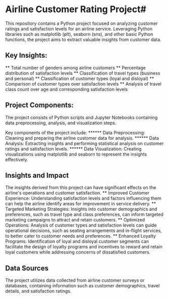 # Airline Customer Rating Project#
This repository contains a Python project focused on analyzing customer ratings and satisfaction levels for an airline service.
Leveraging Python libraries such as matplotlib (plt), seaborn (sns), and other basic Python functions, the project aims to extract
valuable insights from customer data.

## Key Insights: 
** Total number of genders among airline customers
** Percentage distribution of satisfaction levels
** Classification of travel types (business and personal)
** Classification of customer types (loyal and disloyal)
** Comparison of customer types over satisfaction levels
** Analysis of travel class count over age and corresponding satisfaction levels

## Project Components:
The project consists of Python scripts and Jupyter Notebooks containing data preprocessing, analysis, and visualization steps.

Key components of the project include:
****** Data Preprocessing: Cleaning and preparing the airline customer data for analysis.
****** Data Analysis: Extracting insights and performing statistical analysis on customer ratings and satisfaction levels.
****** Data Visualization: Creating visualizations using matplotlib and seaborn to represent the insights effectively.

## Insights and Impact

The insights derived from this project can have significant effects on the airline's operations and customer satisfaction.
** Improved Customer Experience: Understanding satisfaction levels and factors influencing them can help the airline identify areas for improvement in 
    service delivery.
** Targeted Marketing Strategies: Insights into customer demographics and preferences, such as travel type and class preferences, can inform targeted 
    marketing campaigns to attract and retain customers.
** Optimized Operations: Analysis of customer types and satisfaction levels can guide operational decisions, such as seating arrangements and in-flight 
   services, to better cater to customer needs and preferences.
** Enhanced Loyalty Programs: Identification of loyal and disloyal customer segments can facilitate the design of loyalty programs and incentives to 
   reward and retain loyal customers while addressing concerns of dissatisfied customers.
## Data Sources
The project utilizes data collected from airline customer surveys or databases, containing information such as customer demographics,
travel details, and satisfaction ratings.
